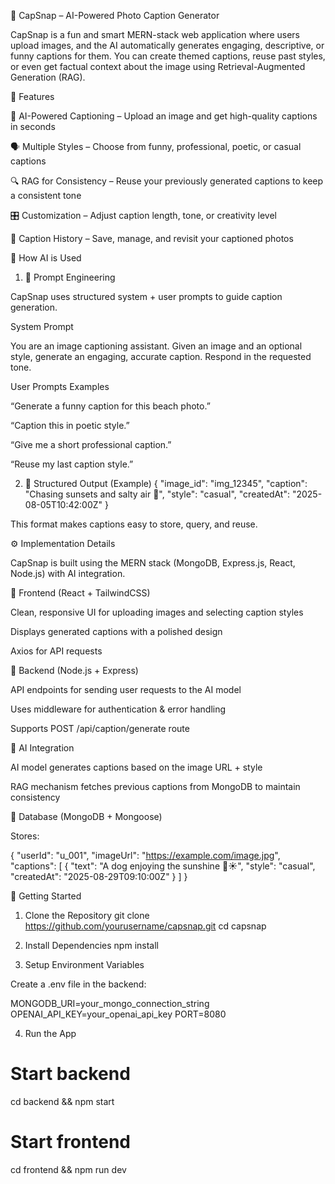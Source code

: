 📸 CapSnap – AI-Powered Photo Caption Generator

CapSnap is a fun and smart MERN-stack web application where users upload images, and the AI automatically generates engaging, descriptive, or funny captions for them.
You can create themed captions, reuse past styles, or even get factual context about the image using Retrieval-Augmented Generation (RAG).

🌟 Features

🧠 AI-Powered Captioning – Upload an image and get high-quality captions in seconds

🗣️ Multiple Styles – Choose from funny, professional, poetic, or casual captions

🔍 RAG for Consistency – Reuse your previously generated captions to keep a consistent tone

🎛️ Customization – Adjust caption length, tone, or creativity level

🧾 Caption History – Save, manage, and revisit your captioned photos

🧠 How AI is Used
1. 🧭 Prompt Engineering

CapSnap uses structured system + user prompts to guide caption generation.

System Prompt

You are an image captioning assistant. Given an image and an optional style, generate an engaging, accurate caption. Respond in the requested tone.

User Prompts Examples

“Generate a funny caption for this beach photo.”

“Caption this in poetic style.”

“Give me a short professional caption.”

“Reuse my last caption style.”

2. 📄 Structured Output (Example)
{
  "image_id": "img_12345",
  "caption": "Chasing sunsets and salty air 🌅",
  "style": "casual",
  "createdAt": "2025-08-05T10:42:00Z"
}


This format makes captions easy to store, query, and reuse.

⚙️ Implementation Details

CapSnap is built using the MERN stack (MongoDB, Express.js, React, Node.js) with AI integration.

🔹 Frontend (React + TailwindCSS)

Clean, responsive UI for uploading images and selecting caption styles

Displays generated captions with a polished design

Axios for API requests

🔹 Backend (Node.js + Express)

API endpoints for sending user requests to the AI model

Uses middleware for authentication & error handling

Supports POST /api/caption/generate route

🔹 AI Integration

AI model generates captions based on the image URL + style

RAG mechanism fetches previous captions from MongoDB to maintain consistency

🔹 Database (MongoDB + Mongoose)

Stores:

{
  "userId": "u_001",
  "imageUrl": "https://example.com/image.jpg",
  "captions": [
    {
      "text": "A dog enjoying the sunshine 🐶☀️",
      "style": "casual",
      "createdAt": "2025-08-29T09:10:00Z"
    }
  ]
}

🚀 Getting Started
1. Clone the Repository
git clone https://github.com/yourusername/capsnap.git
cd capsnap

2. Install Dependencies
npm install

3. Setup Environment Variables

Create a .env file in the backend:

MONGODB_URI=your_mongo_connection_string
OPENAI_API_KEY=your_openai_api_key
PORT=8080

4. Run the App
# Start backend
cd backend && npm start  

# Start frontend
cd frontend && npm run dev 